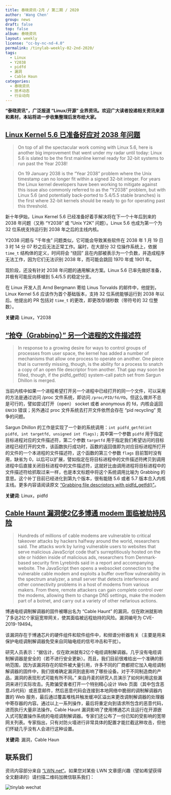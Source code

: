 ```yaml
---
title: 泰晓资讯·2月 / 第二期 / 2020
author: 'Wang Chen'
group: news
draft: false
top: false
album: 泰晓资讯
layout: weekly
license: "cc-by-nc-nd-4.0"
permalink: /tinylab-weekly-02-2nd-2020/
tags:
  - Linux
  - Y2038
  - pidfd
  - 漏洞
  - Cable Haun
categories:
  - 泰晓资讯
  - 技术动态
  - 行业动向
---
```


**“泰晓资讯”，广泛报道 “Linux/开源” 业界资讯。欢迎广大读者投递相关资讯来源和素材，本站将进一步收集整理后发布给大家。**

## [**Linux Kernel 5.6 已准备好应对 2038 年问题**](https://www.linux.com/news/linux-5-6-is-the-first-kernel-for-32-bit-systems-ready-to-run-past-year-2038/)

> On top of all the spectacular work coming with Linux 5.6, here is another big improvement that went under my radar until today: Linux 5.6 is slated to be the first mainline kernel ready for 32-bit systems to run past the Year 2038!

> On 19 January 2038 is the “Year 2038” problem where the Unix timestamp can no longer fit within a signed 32-bit integer. For years the Linux kernel developers have been working to mitigate against this issue also commonly referred to as the “Y2038” problem, but with Linux 5.6 (and potentially back-ported to 5.4/5.5 stable branches) is the first where 32-bit kernels should be ready to go for operating past this threshold.

新十年伊始，Linux Kernel 5.6 已经准备好着手解决将在下一个十年后到来的 2038 年问题（又称 “Y2038” 或 “Unix Y2K” 问题）。Linux 5.6 也成为第一个为 32 位系统支持运行到 2038 年之后的主线内核。

Y2038 问题与 “千年虫” 问题类似，它可能会导致某些软件在 2038 年 1 月 19 日 3 时 14 分 07 秒之后无法正常工作。届时，在大部分 32 位操作系统上，依据 `time_t` 结构体的定义，时间将会 “绕回” 且在内部被表示为一个负数，并造成程序无法工作，因为它们无法识别 2038 年，而可能会跳回 1970 年或 1901 年。

现阶段，还没有针对 2038 年问题的通用解决方案。Linux 5.6 已率先做好准备，并极有可能反向移植到 5.4/5.5 的稳定分支。

在 Linux 开发人员 Arnd Bergmann 寄给 Linus Torvalds 的邮件中，他提到，Linux Kernel 5.6 应该作为首个基础版本，支持 32 位系统能够运行到 2038 年以后。他提出的 PR 包括对 `time_t` 的更改，即更改存储秒数（带符号的 32 位整数）。

**关键词**: Linux，Y2038

## [**“抢夺（Grabbing）” 另一个进程的文件描述符**](https://lwn.net/Articles/808997/)

> In response to a growing desire for ways to control groups of processes from user space, the kernel has added a number of mechanisms that allow one process to operate on another. One piece that is currently missing, though, is the ability for a process to snatch a copy of an open file descriptor from another. That gap may soon be filled, though, if the pidfd_getfd() system-call patch set from Sargun Dhillon is merged.

当前内核中如果一个进程希望打开另一个进程中已经打开的同一个文件，可以采用的方法是通过访问 /proc 文件系统，即访问 `/proc/PID/fd/FD`。但这么做并不总是可行的，譬如尝试打开（open） socket 或者 anonymous 的 fd，内核会返回 `ENXIO` 错误；另外通过 proc 文件系统去打开文件依然会存在 “pid recycling” 竞争的问题。

Sargun Dhillon 的工作是实现了一个新的系统调用：`int pidfd_getfd(int pidfd, int targetfd, unsigned int flags);` 其中第一个参数 `pidfd` 用于指定目标进程对应的文件描述符，第二个参数 `targetfd` 用于指定我们希望访问的目标进程已经打开的文件，该函数执行成功时，函数的返回值即为对应目标进程所打开的文件的一个本进程的文件描述符，这个函数的第三个参数 `flags` 目前暂时没有用，缺省为 0，以后可以扩展，譬如指定在将目标进程中的文件描述符拷贝到调用进程中后直接关闭目标进程中的文件描述符，这就好比由调用进程将目标进程中的文件描述符给抓取过来一样，也是本文标题中将这个系统调用比喻为 Grabbing 的意思。这个补丁目前已经进化到第九个版本，很有能随 5.6 或者 5.7 版本合入内核主线。更多内容请阅读原文 [“Grabbing file descriptors with pidfd_getfd()”](https://lwn.net/Articles/808997/)。
  
**关键词**: Linux，pidfd

## [**Cable Haunt 漏洞使2亿多博通 modem 面临被劫持风险**](https://arstechnica.com/information-technology/2020/01/exploit-that-gives-remote-access-affects-200-million-cable-modems/)

> Hundreds of millions of cable modems are vulnerable to critical takeover attacks by hackers halfway around the world, researchers said.
> The attacks work by luring vulnerable users to websites that serve malicious JavaScript code that's surreptitiously hosted on the site or hidden inside of malicious ads, researchers from Denmark-based security firm Lyrebirds said in a report and accompanying website. The JavaScript then opens a websocket connection to the vulnerable cable modem and exploits a buffer overflow vulnerability in the spectrum analyzer, a small server that detects interference and other connectivity problems in a host of modems from various makers. From there, remote attackers can gain complete control over the modems, allowing them to change DNS settings, make the modem part of a botnet, and carry out a variety of other nefarious actions.

博通电缆调制解调器的固件被曝出名为 “Cable Haunt” 的漏洞，仅在欧洲就影响了多达2亿个家庭宽带网关，使其面临被远程劫持的风险。漏洞编号为 CVE-2019-19494。

该漏洞存在于博通芯片的硬件组件和软件组件中，和频谱分析器有关（主要是用来保护电缆调制解调器免受来自同轴电缆的信号冲击和干扰）。

研究人员表示：“据估计，仅在欧洲就有2亿个电缆调制解调器。几乎没有电缆调制解调器是安全的（若不进行安全更新）。而且，我们目前很难给出一个准确的影响范围，因为该漏洞存在的软件被大量引用，许多不同的厂商都把它加入电缆调制解调器的固件中，我们很难确定漏洞到底影响了哪些设备。对于不同制造商的产品，漏洞的表现形式可能有所不同。” 来自丹麦的研究人员演示了如何利用这些漏洞来进行实际攻击。先欺骗受害者打开一个特别精心设计 Web 页面（其中包含恶意JS代码）或恶意邮件，然后恶意代码会连接到本地网络中脆弱的调制解调器内置的 Web 服务，最后通过覆盖堆栈并触发缓冲区溢出来更改调制解调器的处理器中寄存器的内容。通过以上一系列操作，最后将重定向到请求所包含的恶意代码，进而执行大量非法操作。Cable Haunt 漏洞影响了使用博通芯片且运行在开源嵌入式可配置操作系统的电缆调制解调器。专家们还公布了一份已知的受影响的宽带网关列表。专家指出，只有对防火墙进行非常具体的配置才能拦截这种攻击，但他们怀疑几乎没有人会进行这种设置。

**关键词**:  漏洞，Cable Haun

## 联系我们

资讯内容部分来自 [“LWN.net“](https://lwn.net/)。如果您对某些 LWN 文章感兴趣（譬如希望获得全文翻译的）请扫描二维码加微信联系我们：

![tinylab wechat](/images/wechat/tinylab.jpg)

